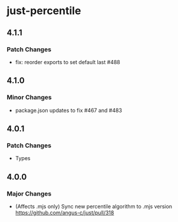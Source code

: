# just-percentile

## 4.1.1

### Patch Changes

- fix: reorder exports to set default last #488

## 4.1.0

### Minor Changes

- package.json updates to fix #467 and #483

## 4.0.1

### Patch Changes

- Types

## 4.0.0

### Major Changes

- (Affects .mjs only) Sync new percentile algorithm to .mjs version https://github.com/angus-c/just/pull/318
